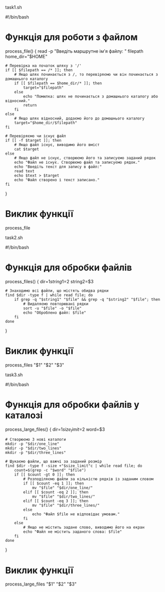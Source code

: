 task1.sh

#!/bin/bash

# Функція для роботи з файлом
process_file() {
    read -p "Введіть маршрутне ім'я файлу: " filepath
    home_dir="$HOME"

    # Перевірка на початок шляху з '/'
    if [[ $filepath == /* ]]; then
        # Якщо шлях починається з /, то перевіряємо чи він починається з домашнього каталогу
        if [[ $filepath == $home_dir/* ]]; then
            target="$filepath"
        else
            echo "Помилка: шлях не починається з домашнього каталогу або відносний."
            return
        fi
    else
        # Якщо шлях відносний, додаємо його до домашнього каталогу
        target="$home_dir/$filepath"
    fi

    # Перевіряємо чи існує файл
    if [[ -f $target ]]; then
        # Якщо файл існує, виводимо його вміст
        cat $target
    else
        # Якщо файл не існує, створюємо його та записуємо заданий рядок
        echo "Файл не існує. Створюємо файл та записуємо рядок."
        echo "Введіть текст для запису в файл:"
        read text
        echo $text > $target
        echo "Файл створено і текст записано."
    fi
}

# Виклик функції
process_file

task2.sh

#!/bin/bash

# Функція для обробки файлів
process_files() {
    dir=$1
    string1=$2
    string2=$3

    # Знаходимо всі файли, що містять обидва рядки
    find $dir -type f | while read file; do
        if grep -q "$string1" "$file" && grep -q "$string2" "$file"; then
            # Видаляємо повторювані рядки
            sort -u "$file" -o "$file"
            echo "Оброблено файл: $file"
        fi
    done
}

# Виклик функції
process_files "$1" "$2" "$3"


task3.sh

#!/bin/bash

# Функція для обробки файлів у каталозі
process_large_files() {
    dir=$1
    size_limit=$2
    word=$3

    # Створюємо 3 нові каталоги
    mkdir -p "$dir/one_line"
    mkdir -p "$dir/two_lines"
    mkdir -p "$dir/three_lines"
    
    # Шукаємо файли, що важчі за заданий розмір
    find $dir -type f -size +"$size_limit"c | while read file; do
        count=$(grep -c "$word" "$file")
        if [[ $count -gt 0 ]]; then
            # Розподіляємо файли за кількістю рядків із заданим словом
            if [[ $count -eq 1 ]]; then
                mv "$file" "$dir/one_line/"
            elif [[ $count -eq 2 ]]; then
                mv "$file" "$dir/two_lines/"
            elif [[ $count -eq 3 ]]; then
                mv "$file" "$dir/three_lines/"
            else
                echo "Файл $file не відповідає умовам."
            fi
        else
            # Якщо не містить задане слово, виводимо його на екран
            echo "Файл не містить заданого слова: $file"
        fi
    done
}

# Виклик функції
process_large_files "$1" "$2" "$3"
